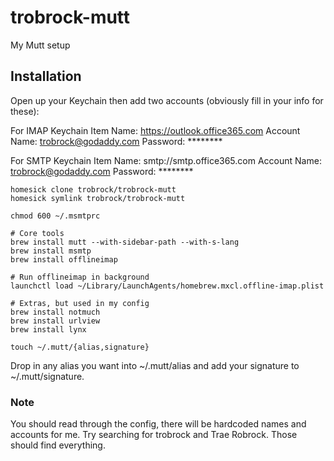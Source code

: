 # trobrock-mutt

My Mutt setup

## Installation

Open up your Keychain then add two accounts (obviously fill in your info for these):

For IMAP
Keychain Item Name: https://outlook.office365.com
Account Name: trobrock@godaddy.com
Password: ********

For SMTP
Keychain Item Name: smtp://smtp.office365.com
Account Name: trobrock@godaddy.com
Password: ********

```
homesick clone trobrock/trobrock-mutt
homesick symlink trobrock/trobrock-mutt

chmod 600 ~/.msmtprc

# Core tools
brew install mutt --with-sidebar-path --with-s-lang
brew install msmtp
brew install offlineimap

# Run offlineimap in background
launchctl load ~/Library/LaunchAgents/homebrew.mxcl.offline-imap.plist

# Extras, but used in my config
brew install notmuch
brew install urlview
brew install lynx

touch ~/.mutt/{alias,signature}
```

Drop in any alias you want into ~/.mutt/alias and add your signature to ~/.mutt/signature.

### Note

You should read through the config, there will be hardcoded names and accounts for me. Try searching for trobrock and Trae Robrock. Those should find everything.
